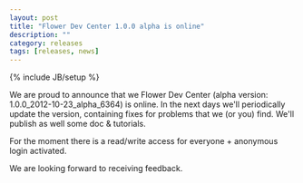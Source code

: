 ```yaml
---
layout: post
title: "Flower Dev Center 1.0.0 alpha is online"
description: ""
category: releases
tags: [releases, news]
---
```

{% include JB/setup %}

We are proud to announce that we Flower Dev Center (alpha version: 1.0.0_2012-10-23_alpha_6364) is online. In the next days we'll periodically update the version, containing fixes for problems that we (or you) find. We'll publish as well some doc & tutorials.

For the moment there is a read/write access for everyone + anonymous login activated.

We are looking forward to receiving feedback.
